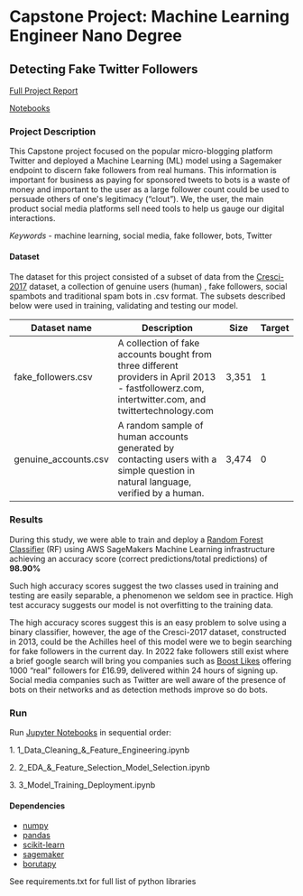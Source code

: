 # Capstone Project: Machine Learning Engineer Nano Degree
## Detecting Fake Twitter Followers

[Full Project Report](https://github.com/mchisvo/ML_Engineer_Capstone_Project/Report/Capstone_Project.pdf)

[Notebooks](https://github.com/mchisvo/ML_Engineer_Capstone_Project/Capstone-Project/)


### Project Description
This Capstone project focused on the popular micro-blogging platform Twitter and deployed a Machine Learning (ML) model using a Sagemaker endpoint  to discern fake followers from real humans. This information is important for business as paying for sponsored tweets to bots is a waste of money and important to the user as a large follower count could be used to persuade others of one's legitimacy (“clout”). We, the user, the main product social media platforms sell need tools to help us gauge our digital interactions.

*Keywords* - machine learning, social media, fake follower, bots, Twitter

#### Dataset
The dataset for this project consisted of a subset of data from the [Cresci-2017](https://botometer.osome.iu.edu/bot-repository/datasets.html) dataset, a collection of  genuine users (human) , fake followers, social spambots and traditional spam bots in .csv format. The subsets described below were used in training, validating and testing our model.

Dataset name | Description | Size | Target
------------ | ------------- |------------- | -------------
fake_followers.csv | A collection of fake accounts bought from three different providers in April 2013 - fastfollowerz.com, intertwitter.com, and twittertechnology.com | 3,351 | 1
genuine_accounts.csv | A random sample of human accounts generated by contacting users with a simple question in natural language, verified by a human. | 3,474 | 0


### Results
During this study, we were able to train and deploy a [Random Forest Classifier](https://scikit-learn.org/stable/modules/generated/sklearn.ensemble.RandomForestClassifier.html) (RF) using AWS SageMakers Machine Learning infrastructure achieving an accuracy score (correct predictions/total predictions) of __98.90%__

Such high accuracy scores suggest the two classes used in training and testing are easily separable, a phenomenon we seldom see in practice. High test accuracy suggests our model is not overfitting to the training data.

The high accuracy scores suggest this is an easy problem to solve using a binary classifier, however, the age of the Cresci-2017 dataset, constructed in 2013, could be the Achilles heel of this model were we to begin searching for fake followers in the current day. In 2022 fake followers still exist where a brief google search will bring you companies such as [Boost Likes](https://boostlikes.co/) offering 1000 “real” followers for £16.99, delivered within 24 hours of signing up. Social media companies such as Twitter are well aware of the presence of bots on their networks and as detection methods improve so do bots.

### Run

Run [Jupyter Notebooks](https://github.com/mchisvo/ML_Engineer_Capstone_Project/Capstone-Project/) in sequential order:

1\. 1_Data_Cleaning_&_Feature_Engineering.ipynb

2\. 2_EDA_&_Feature_Selection_Model_Selection.ipynb

3\. 3_Model_Training_Deployment.ipynb

#### Dependencies
- [numpy](https://numpy.org/)
- [pandas](https://pandas.pydata.org/)
- [scikit-learn](https://scikit-learn.org/stable/)
- [sagemaker](https://sagemaker.readthedocs.io/en/stable/overview.html)
- [borutapy](https://github.com/scikit-learn-contrib/boruta_py)

See requirements.txt for full list of python libraries
